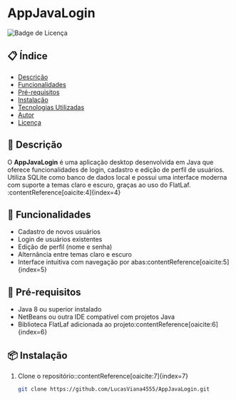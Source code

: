 # AppJavaLogin

![Badge de Licença](https://img.shields.io/badge/Licença-MIT-blue.svg)

## 📋 Índice

- [Descrição](#descrição)
- [Funcionalidades](#funcionalidades)
- [Pré-requisitos](#pré-requisitos)
- [Instalação](#instalação)
- [Tecnologias Utilizadas](#tecnologias-utilizadas)
- [Autor](#autor)
- [Licença](#licença)

## 📝 Descrição

O **AppJavaLogin** é uma aplicação desktop desenvolvida em Java que oferece funcionalidades de login, cadastro e edição de perfil de usuários. Utiliza SQLite como banco de dados local e possui uma interface moderna com suporte a temas claro e escuro, graças ao uso do FlatLaf.&#8203;:contentReference[oaicite:4]{index=4}

## 🚀 Funcionalidades

- Cadastro de novos usuários
- Login de usuários existentes
- Edição de perfil (nome e senha)
- Alternância entre temas claro e escuro
- Interface intuitiva com navegação por abas&#8203;:contentReference[oaicite:5]{index=5}

## 🔧 Pré-requisitos

- Java 8 ou superior instalado
- NetBeans ou outra IDE compatível com projetos Java
- Biblioteca FlatLaf adicionada ao projeto&#8203;:contentReference[oaicite:6]{index=6}

## 📦 Instalação

1. Clone o repositório:&#8203;:contentReference[oaicite:7]{index=7}

   ```bash
   git clone https://github.com/LucasViana4555/AppJavaLogin.git
